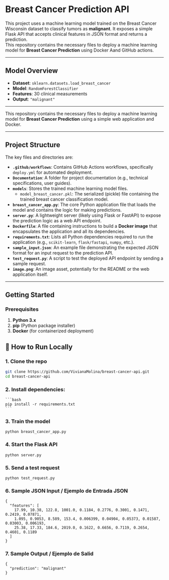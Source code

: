 # Breast Cancer Prediction API 

This project uses a machine learning model trained on the Breast Cancer Wisconsin dataset to classify tumors as **malignant**. It exposes a simple Flask API that accepts clinical features in JSON format and returns a prediction.  
This repository contains the necessary files to deploy a machine learning model for **Breast Cancer Prediction** using Docker Aand GitHub actions.

---

##  Model Overview

- **Dataset**: `sklearn.datasets.load_breast_cancer`
- **Model**: `RandomForestClassifier`
- **Features**: 30 clinical measurements
- **Output**: `"malignant"`

---

This repository contains the necessary files to deploy a machine learning model for **Breast Cancer Prediction** using a simple web application and Docker.

---

## Project Structure

The key files and directories are:

* **`.github/workflows`**: Contains GitHub Actions workflows, specifically `deploy.yml` for automated deployment.
* **`Documentation`**: A folder for project documentation (e.g., technical specifications, user guides).
* **`models`**: Stores the trained machine learning model files.
    * `model_breast_cancer.pkl`: The serialized (pickle) file containing the trained breast cancer classification model.
* **`breast_cancer_app.py`**: The core Python application file that loads the model and contains the logic for making predictions.
* **`server.py`**: A lightweight server (likely using Flask or FastAPI) to expose the prediction logic as a web API endpoint.
* **`Dockerfile`**: A file containing instructions to build a **Docker image** that encapsulates the application and all its dependencies.
* **`requirements.txt`**: Lists all Python dependencies required to run the application (e.g., `scikit-learn`, `flask/fastapi`, `numpy`, etc.).
* **`sample_input.json`**: An example file demonstrating the expected JSON format for an input request to the prediction API.
* **`test_request.py`**: A script to test the deployed API endpoint by sending a sample request.
* **`image.png`**: An image asset, potentially for the README or the web application itself.

---

## Getting Started

### Prerequisites

1.  **Python 3.x**
2.  **pip** (Python package installer)
3.  **Docker** (for containerized deployment)


## 🚀 How to Run Locally

### 1. Clone the repo
```bash
git clone https://github.com/VivianaMolina/breast-cancer-api.git
cd breast-cancer-api

```
### 2.  **Install dependencies:**
    ```bash
    pip install -r requirements.txt
    ```

### 3. Train the model

```
python breast_cancer_app.py
```

### 4. Start the Flask API

```
python server.py
```

### 5. Send a test request

```
python test_request.py
```

### 6. Sample JSON Input / Ejemplo de Entrada JSON

```
{
  "features": [
    17.99, 10.38, 122.8, 1001.0, 0.1184, 0.2776, 0.3001, 0.1471, 0.2419, 0.07871,
    1.095, 0.9053, 8.589, 153.4, 0.006399, 0.04904, 0.05373, 0.01587, 0.03003, 0.006193,
    25.38, 17.33, 184.6, 2019.0, 0.1622, 0.6656, 0.7119, 0.2654, 0.4601, 0.1189
  ]
}
```

### 7. Sample Output / Ejemplo de Salid
```
{
  "prediction": "malignant"
}
```